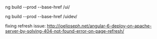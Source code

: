 ng build --prod  --base-href /ui/

ng build --prod  --base-href /uidev/

fixing refresh issue:
http://joeljoseph.net/angular-6-deploy-on-apache-server-by-solving-404-not-found-error-on-page-refresh/
